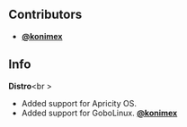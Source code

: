 ## Contributors

- **[@konimex](https://github.com/konimex)**

## Info

**Distro**<br \>

- Added support for Apricity OS.
- Added support for GoboLinux. **[@konimex](https://github.com/konimex)**
